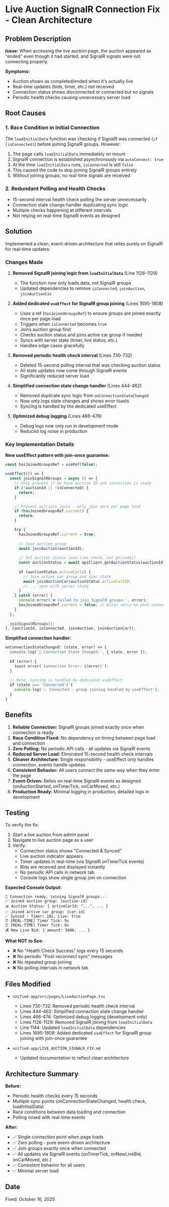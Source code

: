 # Live Auction SignalR Connection Fix - Clean Architecture

## Problem Description

**Issue:** When accessing the live auction page, the auction appeared as "ended" even though it had started, and SignalR signals were not connecting properly.

**Symptoms:**
- Auction shows as completed/ended when it's actually live
- Real-time updates (bids, timer, etc.) not received
- Connection status shows disconnected or connected but no signals
- Periodic health checks causing unnecessary server load

## Root Causes

### 1. Race Condition in Initial Connection
The `loadInitialData` function was checking if SignalR was connected (`if (isConnected)`) before joining SignalR groups. However:

1. The page calls `loadInitialData` immediately on mount
2. SignalR connection is established asynchronously via `autoConnect: true`
3. At the time `loadInitialData` runs, `isConnected` is still `false`
4. This caused the code to skip joining SignalR groups entirely
5. Without joining groups, no real-time signals are received

### 2. Redundant Polling and Health Checks
- 15-second interval health check polling the server unnecessarily
- Connection state change handler duplicating sync logic
- Multiple checks happening at different intervals
- Not relying on real-time SignalR events as designed

## Solution

Implemented a clean, event-driven architecture that relies purely on SignalR for real-time updates:

### Changes Made

1. **Removed SignalR joining logic from `loadInitialData`** (Line 1126-1129)
   - The function now only loads data, not SignalR groups
   - Updated dependencies to remove `isConnected`, `joinAuction`, `joinAuctionCar`

2. **Added dedicated `useEffect` for SignalR group joining** (Lines 1695-1808)
   - Uses a ref (`hasJoinedGroupsRef`) to ensure groups are joined exactly once per page load
   - Triggers when `isConnected` becomes `true`
   - Joins auction group first
   - Checks auction status and joins active car group if needed
   - Syncs with server state (timer, live status, etc.)
   - Handles edge cases gracefully

3. **Removed periodic health check interval** (Lines 730-732)
   - Deleted 15-second polling interval that was checking auction status
   - All state updates now come through SignalR events
   - Significantly reduced server load

4. **Simplified connection state change handler** (Lines 444-462)
   - Removed duplicate sync logic from `onConnectionStateChanged`
   - Now only logs state changes and shows error toasts
   - Syncing is handled by the dedicated useEffect

5. **Optimized debug logging** (Lines 466-476)
   - Debug logs now only run in development mode
   - Reduced log noise in production

### Key Implementation Details

**New useEffect pattern with join-once guarantee:**
```typescript
const hasJoinedGroupsRef = useRef(false);

useEffect(() => {
  const joinSignalRGroups = async () => {
    // Only proceed if we have auction ID and connection is ready
    if (!auctionId || !isConnected) {
      return;
    }

    // Prevent multiple joins - only join once per page load
    if (hasJoinedGroupsRef.current) {
      return;
    }

    try {
      hasJoinedGroupsRef.current = true;
      
      // Join auction group
      await joinAuction(auctionId);
      
      // Get auction status (one-time check, not periodic)
      const auctionStatus = await apiClient.getAuctionStatus(auctionId);
      
      if (auctionStatus.activeCarId) {
        // Join active car group and sync state
        await joinAuctionCar(auctionStatus.activeCarId);
        // ... sync with server state
      }
    } catch (error) {
      console.error('❌ Failed to join SignalR groups:', error);
      hasJoinedGroupsRef.current = false; // Allow retry on next connection
    }
  };
  
  joinSignalRGroups();
}, [auctionId, isConnected, joinAuction, joinAuctionCar]);
```

**Simplified connection handler:**
```typescript
onConnectionStateChanged: (state, error) => {
  console.log('🔌 Connection State Changed:', { state, error });
  
  if (error) {
    toast.error(`Connection Error: ${error}`);
  }
  
  // Note: Syncing is handled by dedicated useEffect
  if (state === 'Connected') {
    console.log('✅ Connected - group joining handled by useEffect');
  }
}
```

## Benefits

1. **Reliable Connection:** SignalR groups joined exactly once when connection is ready
2. **Race Condition Fixed:** No dependency on timing between page load and connection
3. **Zero Polling:** No periodic API calls - all updates via SignalR events
4. **Reduced Server Load:** Eliminated 15-second health check intervals
5. **Cleaner Architecture:** Single responsibility - useEffect only handles connection, events handle updates
6. **Consistent Behavior:** All users connect the same way when they enter the page
7. **Event-Driven:** Relies on real-time SignalR events as designed (onAuctionStarted, onTimerTick, onCarMoved, etc.)
8. **Production Ready:** Minimal logging in production, detailed logs in development

## Testing

To verify the fix:

1. Start a live auction from admin panel
2. Navigate to live auction page as a user
3. Verify:
   - Connection status shows "Connected & Synced"
   - Live auction indicator appears
   - Timer updates in real-time (via SignalR onTimerTick events)
   - Bids are received and displayed instantly
   - No periodic API calls in network tab
   - Console logs show single group join on connection

**Expected Console Output:**
```
🔌 Connection ready, joining SignalR groups...
✅ Joined auction group: [auction-id]
📊 Auction Status: { activeCarId: "...", ... }
✅ Joined active car group: [car-id]
✅ Synced - Timer: 10s, Live: true
⏰ [REAL-TIME] Timer Tick: 9s
⏰ [REAL-TIME] Timer Tick: 8s
💰 New Live Bid: { amount: 5000, ... }
```

**What NOT to See:**
- ❌ No "Health Check Success" logs every 15 seconds
- ❌ No periodic "Post-reconnect sync" messages
- ❌ No repeated group joining
- ❌ No polling intervals in network tab

## Files Modified

- `unified-app/src/pages/LiveAuctionPage.tsx`
  - Lines 730-732: Removed periodic health check interval
  - Lines 444-462: Simplified connection state change handler
  - Lines 466-476: Optimized debug logging (development only)
  - Lines 1126-1129: Removed SignalR joining from `loadInitialData`
  - Line 1144: Updated `loadInitialData` dependencies
  - Lines 1695-1808: Added dedicated `useEffect` for SignalR group joining with join-once guarantee

- `unified-app/LIVE_AUCTION_SIGNALR_FIX.md`
  - Updated documentation to reflect clean architecture

## Architecture Summary

**Before:**
- Periodic health checks every 15 seconds
- Multiple sync points (onConnectionStateChanged, health check, loadInitialData)
- Race conditions between data loading and connection
- Polling mixed with real-time events

**After:**
- ✅ Single connection point when page loads
- ✅ Zero polling - pure event-driven architecture
- ✅ Join groups exactly once when connected
- ✅ All updates via SignalR events (onTimerTick, onNewLiveBid, onCarMoved, etc.)
- ✅ Consistent behavior for all users
- ✅ Minimal server load

## Date

Fixed: October 16, 2025

